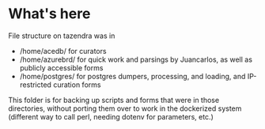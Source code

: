 # What's here

File structure on tazendra was in 
- /home/acedb/ for curators 
- /home/azurebrd/ for quick work and parsings by Juancarlos, as well as publicly accessible forms 
- /home/postgres/ for postgres dumpers, processing, and loading, and IP-restricted curation forms

This folder is for backing up scripts and forms that were in those directories, without porting them over to work in the dockerized system (different way to call perl, needing dotenv for parameters, etc.)
